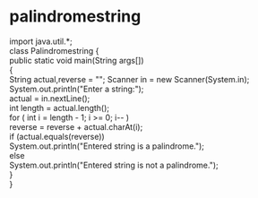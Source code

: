 # palindromestring
import java.util.*;   
class Palindromestring
{  
   public static void main(String args[])  
   {  
      String actual,reverse = ""; 
      Scanner in = new Scanner(System.in);   
      System.out.println("Enter a string:");  
      actual = in.nextLine();   
      int length = actual.length();   
      for ( int i = length - 1; i >= 0; i-- )  
         reverse = reverse + actual.charAt(i);  
      if (actual.equals(reverse))  
         System.out.println("Entered string is a palindrome.");  
      else  
         System.out.println("Entered string is not a palindrome.");   
   }  
}
